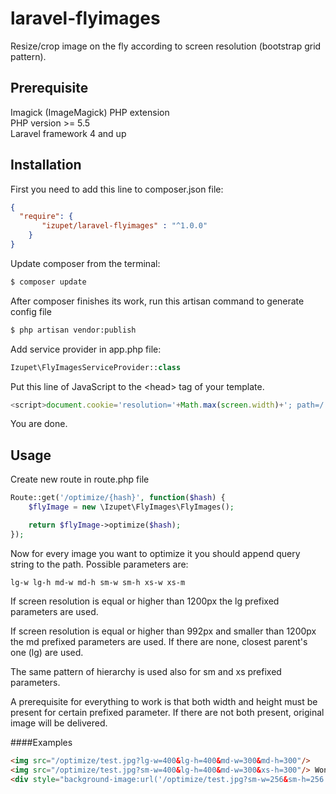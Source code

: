 # laravel-flyimages
Resize/crop image on the fly according to screen resolution (bootstrap grid pattern).

## Prerequisite

Imagick (ImageMagick) PHP extension <br>
PHP version >= 5.5 <br>
Laravel framework 4 and up

## Installation
First you need to add this line to composer.json file:
```json
{
  "require": {
       "izupet/laravel-flyimages" : "^1.0.0"
    }
}
```

Update composer from the terminal:
```bash
$ composer update
```

After composer finishes its work, run this artisan command to generate config file
```bash
$ php artisan vendor:publish
```

Add service provider in app.php file:

```php
Izupet\FlyImagesServiceProvider::class
```

Put this line of JavaScript to the \<head\> tag of your template.

```javascript
<script>document.cookie='resolution='+Math.max(screen.width)+'; path=/';</script>
```

You are done.

## Usage

Create new route in route.php file
```php
Route::get('/optimize/{hash}', function($hash) {
    $flyImage = new \Izupet\FlyImages\FlyImages();

    return $flyImage->optimize($hash);
});
```

Now for every image you want to optimize it you should append query string to the path. Possible parameters are:
```
lg-w lg-h md-w md-h sm-w sm-h xs-w xs-m
```

If screen resolution is equal or higher than 1200px the lg prefixed parameters are used.

If screen resolution is equal or higher than 992px and smaller than 1200px the md prefixed parameters are used. If there are none, closest parent's one (lg) are used.   

The same pattern of hierarchy is used also for sm and xs prefixed parameters.

A prerequisite for everything to work is that both width and height must be present for certain prefixed parameter. If there are not both present, original image will be delivered.

####Examples

```html
<img src="/optimize/test.jpg?lg-w=400&lg-h=400&md-w=300&md-h=300"/>
<img src="/optimize/test.jpg?sm-w=400&lg-h=400&md-w=300&xs-h=300"/> Wont work
<div style="background-image:url('/optimize/test.jpg?sm-w=256&sm-h=256');"></div>
```
